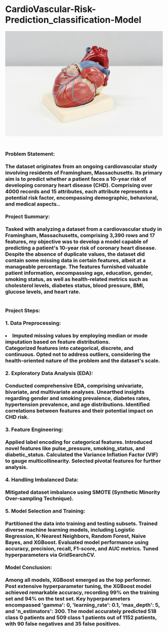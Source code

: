 # CardioVascular-Risk-Prediction_classification-Model


![Local GIF](ali-hajiluyi-MhFJNz_D8t4-unsplash.jpg)

<h3 align="Left">
<br>
 Problem Statement:
  <br>
<br>
The dataset originates from an ongoing cardiovascular study involving residents of Framingham, Massachusetts. Its primary aim is to predict whether a patient faces a 10-year risk of developing coronary heart disease (CHD). Comprising over 4000 records and 15 attributes, each attribute represents a potential risk factor, encompassing demographic, behavioral, and medical aspects..<br>
<br>
Project Summary:
  <br>
  <br>
Tasked with analyzing a dataset from a cardiovascular study in Framingham, Massachusetts, comprising 3,390 rows and 17 features, my objective was to develop a model capable of predicting a patient's 10-year risk of coronary heart disease. Despite the absence of duplicate values, the dataset did contain some missing data in certain features, albeit at a manageable percentage. The features furnished valuable patient information, encompassing age, education, gender, smoking status, as well as health-related metrics such as cholesterol levels, diabetes status, blood pressure, BMI, glucose levels, and heart rate.<br>
<br>
  <br>
Project Steps:
<br>
  <br>
1.  Data Preprocessing:
<br>
  <br>
 <li>Imputed missing values by employing median or mode imputation based on feature distributions. </li>
Categorized features into categorical, discrete, and continuous.
Opted not to address outliers, considering the health-oriented nature of the problem and the dataset's scale.
  <br>
   <br>
2. Exploratory Data Analysis (EDA):
<br>
   <br>
Conducted comprehensive EDA, comprising univariate, bivariate, and multivariate analyses.
Unearthed insights regarding gender and smoking prevalence, diabetes rates, hypertension prevalence, and age distributions.
Identified correlations between features and their potential impact on CHD risk.
  <br>
   <br>
3. Feature Engineering:
<br>
   <br>
Applied label encoding for categorical features.
Introduced novel features like pulse_pressure, smoking_status, and diabetic_status.
Calculated the Variance Inflation Factor (VIF) to gauge multicollinearity.
Selected pivotal features for further analysis.
  <br>
   <br>
4. Handling Imbalanced Data:
<br>
   <br>
Mitigated dataset imbalance using SMOTE (Synthetic Minority Over-sampling Technique).
  <br>
   <br>
5. Model Selection and Training:
<br>
   <br>
Partitioned the data into training and testing subsets.
Trained diverse machine learning models, including Logistic Regression, K-Nearest Neighbors, Random Forest, Naive Bayes, and XGBoost.
Evaluated model performance using accuracy, precision, recall, F1-score, and AUC metrics.
Tuned hyperparameters via GridSearchCV.
  <br>
   <br>
Model Conclusion:
<br>
   <br>
Among all models, XGBoost emerged as the top performer.
Post extensive hyperparameter tuning, the XGBoost model achieved remarkable accuracy, recording 99% on the training set and 94% on the test set.
Key hyperparameters encompassed 'gamma': 0, 'learning_rate': 0.1, 'max_depth': 5, and 'n_estimators': 300.
The model accurately predicted 518 class 0 patients and 509 class 1 patients out of 1152 patients, with 90 false negatives and 35 false positives.

</h3>
